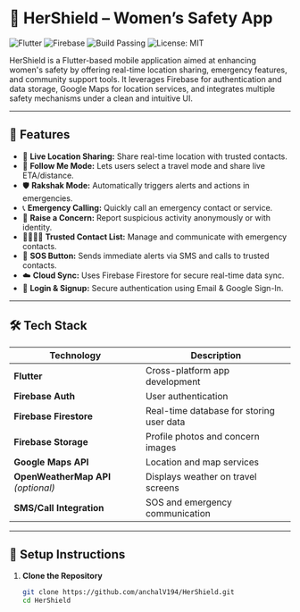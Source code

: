 # 💜 HerShield – Women’s Safety App

![Flutter](https://img.shields.io/badge/Flutter-%2302569B.svg?style=for-the-badge&logo=flutter&logoColor=white)
![Firebase](https://img.shields.io/badge/Firebase-FFCA28?style=for-the-badge&logo=firebase&logoColor=black)
![Build Passing](https://img.shields.io/badge/Build-Passing-brightgreen?style=for-the-badge)
![License: MIT](https://img.shields.io/badge/License-MIT-yellow.svg?style=for-the-badge)

HerShield is a Flutter-based mobile application aimed at enhancing women's safety by offering real-time location sharing, emergency features, and community support tools. It leverages Firebase for authentication and data storage, Google Maps for location services, and integrates multiple safety mechanisms under a clean and intuitive UI.

---

## 📱 Features

- 📍 **Live Location Sharing:** Share real-time location with trusted contacts.
- 🧭 **Follow Me Mode:** Lets users select a travel mode and share live ETA/distance.
- 🛡 **Rakshak Mode:** Automatically triggers alerts and actions in emergencies.
- 📞 **Emergency Calling:** Quickly call an emergency contact or service.
- 📝 **Raise a Concern:** Report suspicious activity anonymously or with identity.
- 👨‍👩‍👧‍👦 **Trusted Contact List:** Manage and communicate with emergency contacts.
- 🔔 **SOS Button:** Sends immediate alerts via SMS and calls to trusted contacts.
- ☁️ **Cloud Sync:** Uses Firebase Firestore for secure real-time data sync.
- 🔐 **Login & Signup:** Secure authentication using Email & Google Sign-In.

---

## 🛠 Tech Stack

| Technology | Description |
|------------|-------------|
| **Flutter** | Cross-platform app development |
| **Firebase Auth** | User authentication |
| **Firebase Firestore** | Real-time database for storing user data |
| **Firebase Storage** | Profile photos and concern images |
| **Google Maps API** | Location and map services |
| **OpenWeatherMap API** *(optional)* | Displays weather on travel screens |
| **SMS/Call Integration** | SOS and emergency communication |


---

## 🔧 Setup Instructions

1. **Clone the Repository**
   ```bash
   git clone https://github.com/anchalV194/HerShield.git
   cd HerShield
